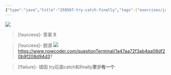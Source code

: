 ```yaml
---
{"type":"java","title":"250507-try-catch-finally","tags":["exercises/java"],"author":"codertoro","establish":"2025-05-07","update":"2025-05-07","dg-publish":true,"java":true,"permalink":"/Exercises/Java/250507/250507-try-catch-finally/","dgPassFrontmatter":true,"created":"2025-05-07T09:06:46.750+08:00","updated":"2025-05-07T09:08:27.410+08:00"}
---
```


![](https://img.codertoro.top/Bucket/Exercises/Java/20250507090713785.png)

> [!success]- 答案
B

> [!success]- 题源
![](https://img.codertoro.top/Bucket/Exercises/Java/20250507090728755.png)
https://www.nowcoder.com/questionTerminal/1a47aa72f3ab4aa08df20b9f208d94d3?

> [!failure]- 错因
try后面catch和finally**至少有一个**

